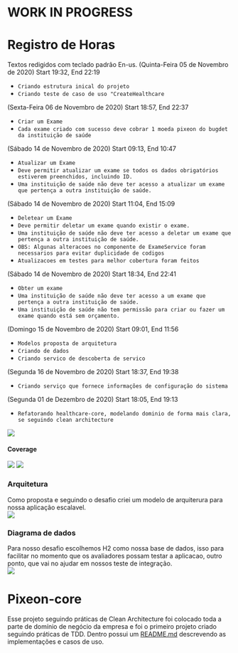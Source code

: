 # WORK IN PROGRESS
# Registro de Horas
Textos redigidos com teclado padrão En-us.
(Quinta-Feira 05 de Novembro de 2020) Start 19:32, End 22:19
 - `Criando estrutura inical do projeto`
 - `Criando teste de caso de uso "CreateHealthcare`
 
 (Sexta-Feira 06 de Novembro de 2020) Start 18:57, End 22:37
  - `Criar um Exame`
  - `Cada exame criado com sucesso deve cobrar 1 moeda pixeon do bugdet da instituição de saúde`
 
 (Sábado 14 de Novembro de 2020) Start 09:13, End 10:47
  - `Atualizar um Exame`
  - `Deve permitir atualizar um exame se todos os dados obrigatórios estiverem preenchidos, incluindo ID.`
  - `Uma instituição de saúde não deve ter acesso a atualizar um exame que pertença a outra instituição de saúde.`
   
 (Sábado 14 de Novembro de 2020) Start 11:04, End 15:09
  - `Deletear um Exame`
  - `Deve permitir deletar um exame quando existir o exame.`
  - `Uma instituição de saúde não deve ter acesso a deletar um exame que pertença a outra instituição de saúde.`
  - `OBS: Algunas alteracoes no componente de ExameService foram necessarios para evitar duplicidade de codigos`
  - `Atualizacoes em testes para melhor cobertura foram feitos` 
     
 (Sábado 14 de Novembro de 2020) Start 18:34, End 22:41
  - `Obter um exame`
  - `Uma instituição de saúde não deve ter acesso a um exame que pertença a outra instituição de saúde.`
  - `Uma instituição de saúde não tem permissão para criar ou fazer um exame quando está sem orçamento.`
  
 (Domingo 15 de Novembro de 2020) Start 09:01, End 11:56 
  - `Modelos proposta de arquitetura`
  - `Criando de dados`
  - `Criando servico de descoberta de servico`
   
 (Segunda 16 de Novembro de 2020) Start 18:37, End 19:38 
  - `Criando serviço que fornece informações de configuração do sistema`
  
 (Segunda 01 de Dezembro de 2020) Start 18:05, End 19:13 
  - `Refatorando healthcare-core, modelando dominio de forma mais clara, se seguindo clean architecture`
 
 

  
  ![](resources/coverage-tests.PNG)<br/>
 #### Coverage
  ![](resources/coverage-usecase-createhealthcare.PNG)
  ![](resources/coverage-packages.PNG)
 
 
 ### Arquitetura
 Como proposta e seguindo o desafio criei um modelo de arquiterura para nossa aplicação escalavel.<br/>
 ![](resources/architecture.PNG) 
 
 ### Diagrama de dados
 Para nosso desafio escolhemos H2 como nossa base de dados, isso para facilitar no momento que os avaliadores possam
 testar a aplicacao, outro ponto, que vai no ajudar em nossos teste de integração.<br/>
 ![](resources/diagrama-dados.PNG)
 
# Pixeon-core
Esse projeto seguindo práticas de Clean Architecture foi colocado toda a parte de domínio de negócio da empresa
e foi o primeiro projeto criado seguindo práticas de TDD. Dentro possui um [README.md](/healthcare-core/README.md) descrevendo as implementações
e casos de uso.














